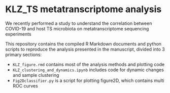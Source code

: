 # KLZ_TS metatranscriptome analysis

We recently performed a study to understand the correlation between COVID-19 and host TS microbiota  on metatranscriptome sequencing experiments

This repository contains the compiled R Markdown documents and python scripts to reproduce the analysis presented in the manuscript, divided into 3 primary sections:

- `KLZ_figure.rmd` contains most of the analysis methods and plotting code
- `KLZ_clustering_and_dynamics.ipynb` includes code for dynamic changes and sample clustering 
- `Fig2Dclassifier.py` is a script for plotting figure2D, which contains multi ROC curves
